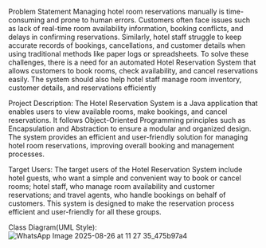 Problem Statement
Managing hotel room reservations manually is time-consuming and prone to human errors. Customers often face issues such as lack of real-time room availability information, booking conflicts, and delays in confirming reservations. Similarly, hotel staff struggle to keep accurate records of bookings, cancellations, and customer details when using traditional methods like paper logs or spreadsheets.
To solve these challenges, there is a need for an automated Hotel Reservation System that allows customers to book rooms, check availability, and cancel reservations easily. The system should also help hotel staff manage room inventory, customer details, and reservations efficiently

Project Description:
The Hotel Reservation System is a Java application that enables users to view available rooms, make bookings, and cancel reservations. It follows Object-Oriented Programming principles such as Encapsulation and Abstraction to ensure a modular and organized design. The system provides an efficient and user-friendly solution for managing hotel room reservations, improving overall booking and management processes.

Target Users:
The target users of the Hotel Reservation System include hotel guests, who want a simple and convenient way to book or cancel rooms; hotel staff, who manage room availability and customer reservations; and travel agents, who handle bookings on behalf of customers. This system is designed to make the reservation process efficient and user-friendly for all these groups.

Class Diagram(UML Style):
![WhatsApp Image 2025-08-26 at 11 27 35_475b97a4](https://github.com/user-attachments/assets/e0a7b192-7094-4615-9bc6-4ee7d37e4298)

